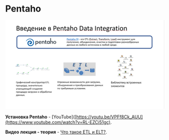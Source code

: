 # Pentaho

![](https://github.com/Artem-ne-Artem/Data-engineering-DL/blob/main/DE-101%20Modules/Module04/Pentaho/Pentaho.png)

**Установка Pentaho** - [YouTube]([https://youtu.be/VPFf8Ck_AUU](https://www.youtube.com/watch?v=RL-EZCi51gc). 

**Видео лекция - теория** - [Что такое ETL и ELT?](https://youtu.be/3IRU-E_BnYc). 
